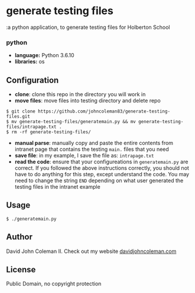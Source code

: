 # generate testing files

:a python application, to generate testing files for Holberton School

### python

  * __language:__ Python 3.6.10
  * __libraries:__ os

## Configuration

* __clone__: clone this repo in the directory you will work in
* __move files__: move files into testing directory and delete repo
```
$ git clone https://github.com/johncoleman83/generate-testing-files.git
$ mv generate-testing-files/generatemain.py && mv generate-testing-files/intrapage.txt .
$ rm -rf generate-testing-files/
```
* __manual parse__: manually copy and paste the entire contents from intranet
  page that contains the testing `main.` files that you need
* __save file__: in my example, I save the file as: `intrapage.txt`
* __read the code__: ensure that your configureations in `generatemain.py` are
  correct.  If you followed the above instructions correctly, you should not
  have to do anything for this step, except understand the code.  You may need
  to change the string `END` depending on what user generated the testing files
  in the intranet example

## Usage

```
$ ./generatemain.py
```

## Author

David John Coleman II.	Check out my website [davidjohncoleman.com](http://www.davidjohncoleman.com/)

## License

Public Domain, no copyright protection
